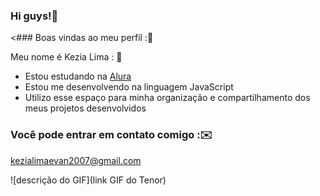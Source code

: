 ### Hi guys!🥰
<### Boas vindas ao meu perfil :🤍

Meu nome é Kezia Lima : 🫶

- Estou estudando na [Alura](https://www.alura.com.br)
- Estou me desenvolvendo na linguagem JavaScript
- Utilizo esse espaço para minha organização e compartilhamento dos meus projetos desenvolvidos

### Você pode entrar em contato comigo :✉️

kezialimaevan2007@gmail.com


![descrição do GIF](link GIF do Tenor)


